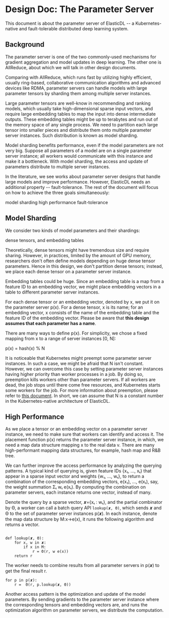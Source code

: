 # Design Doc: The Parameter Server

This document is about the parameter server of ElasticDL -- a Kubernetes-native and fault-tolerable distributed deep learning system.

## Background

The parameter server is one of the two commonly-used mechanisms for gradient aggregation and model updates in deep learning. The other one is AllReduce, about which we will talk in other design documents.

Comparing with AllReduce, which runs fast by utilizing highly efficient, usually ring-based, collaborative communication algorithms and advanced devices like RDMA, parameter servers can handle models with large parameter tensors by sharding them among multiple server instances.

Large parameter tensors are well-know in recommending and ranking models, which usually take high-dimensional sparse input vectors, and require large embedding tables to map the input into dense intermediate outputs. These embedding tables might be up to terabytes and run out of the memory space of any single process. We need to partition each large tensor into smaller pieces and distribute them onto multiple parameter server instances. Such distribution is known as model sharding.

Model sharding benefits performance, even if the model parameters are not very big.  Suppose all parameters of a model are on a single parameter server instance; all workers would communicate with this instance and make it a bottleneck.  With model sharding, the access and update of parameters distribute to multiple server instances.

In the literature, we see works about parameter server designs that handle large models and improve performance. However, ElasticDL needs an additional property -- fault-tolerance. The rest of the document will focus on how to achieve the three goals simultaneously:

model sharding
high performance
fault-tolerance

## Model Sharding

We consider two kinds of model parameters and their shardings:

dense tensors, and
embedding tables

Theoretically, dense tensors might have tremendous size and require sharing. However, in practices, limited by the amount of GPU memory, researchers don't often define models depending on huge dense tensor parameters. Hence in this design, we don't partition dense tensors; instead, we place each dense tensor on a parameter server instance.

Embedding tables could be huge. Since an embedding table is a map from a feature ID to an embedding vector, we might place embedding vectors in a table to different parameter server instances.

For each dense tensor or an embedding vector, denoted by x, we put it on the parameter server p(x).  For a dense tensor, x is its name; for an embedding vector, x consists of the name of the embedding table and the feature ID of the embedding vector. Please be aware that **this design assumes that each parameter has a name**.

There are many ways to define p(x). For simplicity, we chose a fixed mapping from x to a range of server instances [0, N]:

p(x) = hash(x) % N

It is noticeable that Kubernetes might preempt some parameter server instances. In such a case, we might be afraid that N isn't constant. However, we can overcome this case by setting parameter server instances having higher priority than worker processes in a job. By doing so, preemption kills workers other than parameter servers. If all workers are dead, the job stops until there come free resources, and Kubernetes starts some workers for the job.  For more information about preemption, please refer to [this document](https://kubernetes.io/docs/concepts/configuration/pod-priority-preemption/). In short, we can assume that N is a constant number in the Kubernetes-native architecture of ElasticDL.

## High Performance

As we place a tensor or an embedding vector on a parameter server instance, we need to make sure that workers can identify and access it. The placement function p(x) returns the parameter server instance, in which, we need a map data structure mapping x to the real data v. There are many high-performant mapping data structures, for example, hash map and R&B tree.

We can further improve the access performance by analyzing the querying patterns. A typical kind of querying is, given feature IDs {x₁, ..., xₜ} that appear in a sparse input vector and weights {w₁, ..., wₜ}, to return a combination of the corresponding embedding vectors, e(x₁), ..., e(xₜ), say, the weight summation Σₜ wₜ e(xₜ).  By computing the combination on parameter servers, each instance returns one vector, instead of many.

Denote the query by a sparse vector, 𝒙={xₜ : wₜ}, and the partial combinator by Θ, a worker can call a batch query API `lookup(𝒙, Θ)`, which sends 𝒙 and Θ to the set of parameter server instances p(𝒙). In each instance, denote the map data structure by M:x→e(x), it runs the following algorithm and returns a vector.

```

def lookup(𝒙, Θ):
    for x, w in 𝒙:
        if x in M:
            r = Θ(r, w e(x))
    return r
```

The worker needs to combine results from all parameter servers in p(𝒙) to get the final result r.

```
for p in p(𝒙):
    r =  Θ(r, p.lookup(𝒙, Θ))
```

Another access pattern is the optimization and update of the model parameters. By sending gradients to the parameter server instance where the corresponding tensors and embedding vectors are, and runs the optimization algorithm on parameter servers, we distribute the computation.
